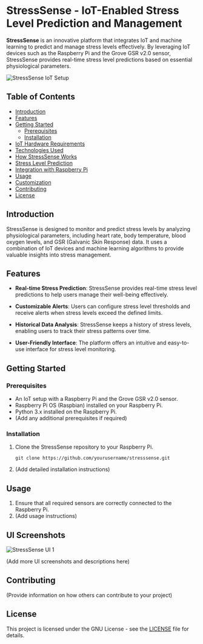 # StressSense - IoT-Enabled Stress Level Prediction and Management

**StressSense** is an innovative platform that integrates IoT and machine learning to predict and manage stress levels effectively. By leveraging IoT devices such as the Raspberry Pi and the Grove GSR v2.0 sensor, StressSense provides real-time stress level predictions based on essential physiological parameters.

![StressSense IoT Setup](/images/stresssense-setup.jpg)

## Table of Contents

- [Introduction](#introduction)
- [Features](#features)
- [Getting Started](#getting-started)
  - [Prerequisites](#prerequisites)
  - [Installation](#installation)
- [IoT Hardware Requirements](#iot-hardware-requirements)
- [Technologies Used](#technologies-used)
- [How StressSense Works](#how-stresssense-works)
- [Stress Level Prediction](#stress-level-prediction)
- [Integration with Raspberry Pi](#integration-with-raspberry-pi)
- [Usage](#usage)
- [Customization](#customization)
- [Contributing](#contributing)
- [License](#license)

## Introduction

StressSense is designed to monitor and predict stress levels by analyzing physiological parameters, including heart rate, body temperature, blood oxygen levels, and GSR (Galvanic Skin Response) data. It uses a combination of IoT devices and machine learning algorithms to provide valuable insights into stress management.

## Features

- **Real-time Stress Prediction**: StressSense provides real-time stress level predictions to help users manage their well-being effectively.

- **Customizable Alerts**: Users can configure stress level thresholds and receive alerts when stress levels exceed the defined limits.

- **Historical Data Analysis**: StressSense keeps a history of stress levels, enabling users to track their stress patterns over time.

- **User-Friendly Interface**: The platform offers an intuitive and easy-to-use interface for stress level monitoring.

## Getting Started

### Prerequisites

- An IoT setup with a Raspberry Pi and the Grove GSR v2.0 sensor.
- Raspberry Pi OS (Raspbian) installed on your Raspberry Pi.
- Python 3.x installed on the Raspberry Pi.
- (Add any additional prerequisites if required)

### Installation

1. Clone the StressSense repository to your Raspberry Pi.

   ```shell
   git clone https://github.com/yourusername/stresssense.git

2. (Add detailed installation instructions)

## Usage

1. Ensure that all required sensors are correctly connected to the Raspberry Pi.
2. (Add usage instructions)

## UI Screenshots

![StressSense UI 1](/path/to/ui/screenshot1.png)

(Add more UI screenshots and descriptions here)

## Contributing

(Provide information on how others can contribute to your project)

## License

This project is licensed under the GNU License - see the [LICENSE](LICENSE) file for details.
